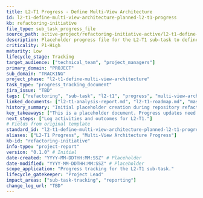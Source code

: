 ```yaml
---
title: L2-T1 Progress - Define Multi-View Architecture
id: l2-t1-define-multi-view-architecture-planned-l2-t1-progress
kb: refactoring-initiative
file_type: sub_task_progress_file
source_path: active-project/refactoring-initiative-active/l2-t1-define-multi-view-architecture-planned/l2-t1-progress.md
description: Placeholder progress file for the L2-T1 sub-task to define the multi-view architecture. Content TBD.
criticality: P1-High
maturity: Low
lifecycle_stage: Tracking
target_audience: ["technical_team", "project_managers"]
primary_domain: "PROJECT"
sub_domain: "TRACKING"
project_phase: "l2-t1-define-multi-view-architecture"
task_type: "progress_tracking_document"
jira_issue: "TBD"
tags: ["refactoring", "sub-task", "l2-t1", "progress", "multi-view-architecture", "status/planned"]
linked_documents: ["l2-t1-analysis-report.md", "l2-t1-roadmap.md", "master-progress.md"]
history_summary: "Initial placeholder creation during repository refactoring for L2-T1."
key_takeaways: ["This is a placeholder document. Progress updates need to be added here."]
next_steps: ["Log activities and outcomes for L2-T1."]
# Fields from original template
standard_id: "l2-t1-define-multi-view-architecture-planned-l2-t1-progress" # New ID
aliases: ["L2-T1 Progress", "Multi-View Architecture Progress"]
kb-id: "refactoring-initiative"
info-type: "project-report"
version: "0.1.0" # Initial
date-created: "YYYY-MM-DDTHH:MM:SSZ" # Placeholder
date-modified: "YYYY-MM-DDTHH:MM:SSZ" # Placeholder
scope_application: "Progress tracking for the L2-T1 sub-task."
lifecycle_gatekeeper: "Project Lead"
impact_areas: ["sub-task-tracking", "reporting"]
change_log_url: "TBD"
---
```

